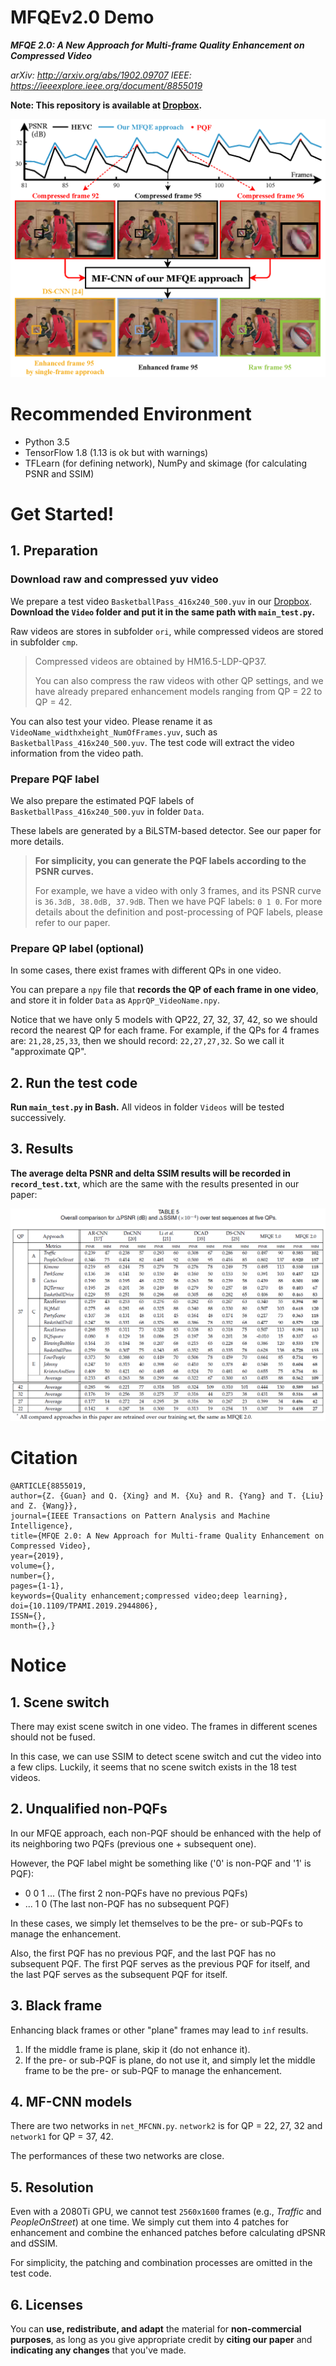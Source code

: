 # MFQEv2.0 Demo

***MFQE 2.0: A New Approach for Multi-frame Quality Enhancement on Compressed Video***

*arXiv: http://arxiv.org/abs/1902.09707*
*IEEE: https://ieeexplore.ieee.org/document/8855019*

**Note: This repository is available at [Dropbox](https://www.dropbox.com/sh/s9f9h7kdmetztz9/AAAz6Z1nEovKIqgDsXo34qFia?dl=0).**

![Demo](./Fig1.png)

# Recommended Environment

+ Python 3.5
+ TensorFlow 1.8 (1.13 is ok but with warnings)
+ TFLearn (for defining network), NumPy and skimage (for calculating PSNR and SSIM)

# Get Started!

## 1. Preparation

### Download raw and compressed yuv video

We prepare a test video `BasketballPass_416x240_500.yuv` in our [Dropbox](https://www.dropbox.com/sh/s9f9h7kdmetztz9/AAAz6Z1nEovKIqgDsXo34qFia?dl=0). **Download the `Video` folder and put it in the same path with `main_test.py`.** 

Raw videos are stores in subfolder `ori`, while compressed videos are stored in subfolder `cmp`. 

> Compressed videos are obtained by HM16.5-LDP-QP37.
>
> You can also compress the raw videos with other QP settings, and we have already prepared enhancement models ranging from QP = 22 to QP = 42.

You can also test your video. Please rename it as `VideoName_widthxheight_NumOfFrames.yuv`, such as `BasketballPass_416x240_500.yuv`. The test code will extract the video information from the video path.

### Prepare PQF label

We also prepare the estimated PQF labels of `BasketballPass_416x240_500.yuv` in folder `Data`.

These labels are generated by a BiLSTM-based detector. See our paper for more details.

> **For simplicity, you can generate the PQF labels according to the PSNR curves.**
>
> For example, we have a video with only 3 frames, and its PSNR curve is `36.3dB, 38.0dB, 37.9dB`. Then we have PQF labels: `0 1 0`. For more details about the definition and post-processing of PQF labels, please refer to our paper.

### Prepare QP label (optional)

In some cases, there exist frames with different QPs in one video.

You can prepare a `npy` file that **records the QP of each frame in one video**, and store it in folder `Data` as  `ApprQP_VideoName.npy`.

Notice that we have only 5 models with QP22, 27, 32, 37, 42, so we should record the nearest QP for each frame. For example, if the QPs for 4 frames are: `21,28,25,33`, then we should record: `22,27,27,32`. So we call it "approximate QP".

## 2. Run the test code

**Run `main_test.py` in Bash.** All videos in folder `Videos` will be tested successively.

## 3. Results

**The average delta PSNR and delta SSIM results will be recorded in `record_test.txt`**, which are the same with the results presented in our paper:

![Result](./Result.png)

# Citation
```
@ARTICLE{8855019,
author={Z. {Guan} and Q. {Xing} and M. {Xu} and R. {Yang} and T. {Liu} and Z. {Wang}},
journal={IEEE Transactions on Pattern Analysis and Machine Intelligence},
title={MFQE 2.0: A New Approach for Multi-frame Quality Enhancement on Compressed Video},
year={2019},
volume={},
number={},
pages={1-1},
keywords={Quality enhancement;compressed video;deep learning},
doi={10.1109/TPAMI.2019.2944806},
ISSN={},
month={},}
```

# Notice

## 1. Scene switch

There may exist scene switch in one video. The frames in different scenes should not be fused.

In this case, we can use SSIM to detect scene switch and cut the video into a few clips. Luckily, it seems that no scene switch exists in the 18 test videos.

## 2. Unqualified non-PQFs

In our MFQE approach, each non-PQF should be enhanced with the help of its neighboring two PQFs (previous one + subsequent one).

However, the PQF label might be something like ('0' is non-PQF and '1' is PQF):

+ 0 0 1 ... (The first 2 non-PQFs have no previous PQFs)
+ ... 1 0 (The last non-PQF has no subsequent PQF)

In these cases, we simply let themselves to be the pre- or sub-PQFs to manage the enhancement.

Also, the first PQF has no previous PQF, and the last PQF has no subsequent PQF. The first PQF serves as the previous PQF for itself, and the last PQF serves as the subsequent PQF for itself.

## 3. Black frame

Enhancing black frames or other "plane" frames may lead to `inf` results.

1. If the middle frame is plane, skip it (do not enhance it). 
2. If the pre- or sub-PQF is plane, do not use it, and simply let the middle frame to be the pre- or sub-PQF to manage the enhancement.

## 4. MF-CNN models

There are two networks in `net_MFCNN.py`. `network2` is for QP = 22, 27, 32 and `network1` for QP = 37, 42.

The performances of these two networks are close.

## 5. Resolution

Even with a 2080Ti GPU, we cannot test `2560x1600` frames (e.g., *Traffic* and *PeopleOnStreet*) at one time. We simply cut them into 4 patches for enhancement and combine the enhanced patches before calculating dPSNR and dSSIM.

For simplicity, the patching and combination processes are omitted in the test code.

## 6. Licenses

You can **use, redistribute, and adapt** the material for **non-commercial purposes**, as long as you give appropriate credit by **citing our paper** and **indicating any changes** that you've made.
